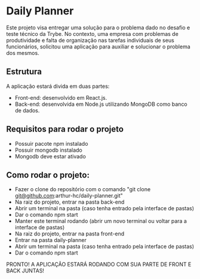 # Daily Planner

Este projeto visa entregar uma solução para o problema dado no desafio e teste técnico da Trybe. No contexto, uma empresa com problemas de produtividade e falta de organização nas tarefas individuais de seus funcionários, solicitou uma aplicação para auxiliar e solucionar o problema dos mesmos.

## Estrutura
A aplicação estará divida em duas partes:
* Front-end: desenvolvido em React.js.
* Back-end: desenvolvida em Node.js utilizando MongoDB como banco de dados.

## Requisitos para rodar o projeto
* Possuir pacote npm instalado
* Possuir mongodb instalado
* Mongodb deve estar ativado

## Como rodar o projeto:
* Fazer o clone do repositório com o comando "git clone git@github.com:arthur-hc/daily-planner.git"
* Na raiz do projeto, entrar na pasta back-end
* Abrir um terminal na pasta (caso tenha entrado pela interface de pastas)
* Dar o comando npm start
* Manter este terminal rodando (abrir um novo terminal ou voltar para a interface de pastas)
* Na raiz do projeto, entrar na pasta front-end
* Entrar na pasta daily-planner
* Abrir um terminal na pasta (caso tenha entrado pela interface de pastas)
* Dar o comando npm start

PRONTO! A APLICAÇÃO ESTARÁ RODANDO COM SUA PARTE DE FRONT E BACK JUNTAS!
